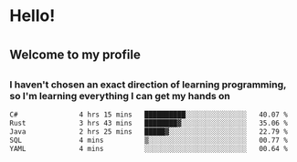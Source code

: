 
<h1>Hello!<h1>
<h2>Welcome to my profile<h2>
<h3>I haven't chosen an exact direction of learning programming, so I'm learning everything I can get my hands on</h3>

<!--START_SECTION:waka-->

```txt
C#               4 hrs 15 mins   ██████████░░░░░░░░░░░░░░░   40.07 %
Rust             3 hrs 43 mins   ████████▓░░░░░░░░░░░░░░░░   35.06 %
Java             2 hrs 25 mins   █████▓░░░░░░░░░░░░░░░░░░░   22.79 %
SQL              4 mins          ▒░░░░░░░░░░░░░░░░░░░░░░░░   00.77 %
YAML             4 mins          ░░░░░░░░░░░░░░░░░░░░░░░░░   00.64 %
```

<!--END_SECTION:waka-->
